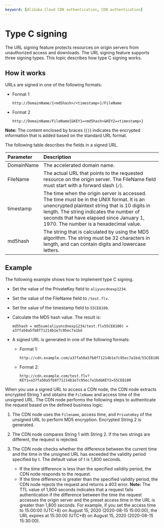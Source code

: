 ```yaml
---
keyword: [Alibaba Cloud CDN authentication, CDN authentication]
---
```


# Type C signing

The URL signing feature protects resources on origin servers from unauthorized access and downloads. The URL signing feature supports three signing types. This topic describes how type C signing works.

## How it works

URLs are signed in one of the following formats:

-   Format 1

    ```
    http://DomainName/{<md5hash>/<timestamp>}/FileName
    ```

-   Format 2

    ```
    http://DomainName/FileName{&KEY1=<md5hash>&KEY2=<timestamp>}
    ```


**Note:** The content enclosed by braces \(`{}`\) indicates the encrypted information that is added based on the standard URL format.

The following table describes the fields in a signed URL.

|Parameter|Description|
|:--------|:----------|
|DomainName|The accelerated domain name.|
|FileName|The actual URL that points to the requested resource on the origin server. The FileName field must start with a forward slash \(`/`\).|
|timestamp|The time when the origin server is accessed. The time must be in the UNIX format. It is an unencrypted plaintext string that is 10 digits in length. The string indicates the number of seconds that have elapsed since January 1, 1970. The number is a hexadecimal value.|
|md5hash|The string that is calculated by using the MD5 algorithm. The string must be 32 characters in length, and can contain digits and lowercase letters.|

## Example

The following example shows how to implement type C signing.

-   Set the value of the PrivateKey field to `aliyuncdnexp1234`.
-   Set the value of the FileName field to `/test.flv`.
-   Set the value of the timestamp field to `55CE8100`.
-   Calculate the MD5 hash value. The result is:

    ```
    md5hash = md5sum(aliyuncdnexp1234/test.flv55CE8100) = a37fa50a5fb8f71214b1e7c95ec7a1bd
    ```

-   A signed URL is generated in one of the following formats:
    -   Format 1:

        ```
        http://cdn.example.com/a37fa50a5fb8f71214b1e7c95ec7a1bd/55CE8100/test.flv
        ```

    -   Format 2:

        ```
        http://cdn.example.com/test.flv?KEY1=a37fa50a5fb8f71214b1e7c95ec7a1bd&KEY2=55CE8100
        ```


When you use a signed URL to access a CDN node, the CDN node extracts encrypted String 1 and obtains the `FileName` and access time of the unsigned URL. The CDN node performs the following steps to authenticate the request based on the defined business logic:

1.  The CDN node uses the `Filename`, access time, and `PrivateKey` of the unsigned URL to perform MD5 encryption. Encrypted String 2 is generated.
2.  The CDN node compares String 1 with String 2. If the two strings are different, the request is rejected.
3.  The CDN node checks whether the difference between the current time and the time in the unsigned URL has exceeded the validity period specified by t. The default value of t is 1,800 seconds.

    -   If the time difference is less than the specified validity period, the CDN node responds to the request.
    -   If the time difference is greater than the specified validity period, the CDN node rejects the request and returns a 403 error.
    **Note:** The TTL value of 1,800 seconds indicates that a request fails authentication if the difference between the time the request accesses the origin server and the preset access time in the URL is greater than 1,800 seconds. For example, if you set the access time to 15:00:00 \(UTC+8\) on August 15, 2020 \(2020-08-15 15:00:00\), the URL expires at 15:30:00 \(UTC+8\) on August 15, 2020 \(2020-08-15 15:30:00\).


